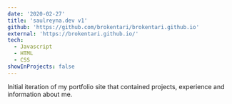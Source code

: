 ```yaml
---
date: '2020-02-27'
title: 'saulreyna.dev v1'
github: 'https://github.com/brokentari/brokentari.github.io'
external: 'https://brokentari.github.io/'
tech:
  - Javascript
  - HTML
  - CSS
showInProjects: false
---
```


Initial iteration of my portfolio site that contained projects, experience and information about me.

